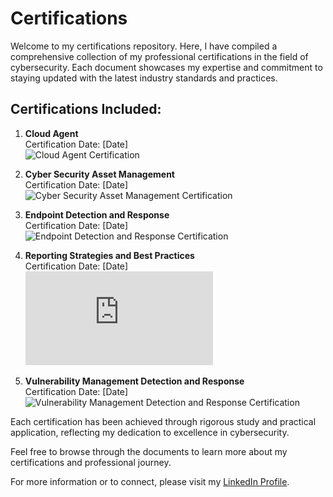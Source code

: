 # Certifications

Welcome to my certifications repository. Here, I have compiled a comprehensive collection of my professional certifications in the field of cybersecurity. Each document showcases my expertise and commitment to staying updated with the latest industry standards and practices.

## Certifications Included:

1. **Cloud Agent**  
   Certification Date: [Date]  
   ![Cloud Agent Certification](link-to-image)

2. **Cyber Security Asset Management**  
   Certification Date: [Date]  
   ![Cyber Security Asset Management Certification](link-to-image)

3. **Endpoint Detection and Response**  
   Certification Date: [Date]  
   ![Endpoint Detection and Response Certification](link-to-image)

4. **Reporting Strategies and Best Practices**  
   Certification Date: [Date]  
   ![Reporting Strategies and Best Practices Certification](https://github.com/jsom98/Certifications/blob/main/Reporting%20Strategies%20and%20Best%20Practices.pdf)

5. **Vulnerability Management Detection and Response**  
   Certification Date: [Date]  
   ![Vulnerability Management Detection and Response Certification](link-to-image)

Each certification has been achieved through rigorous study and practical application, reflecting my dedication to excellence in cybersecurity.

Feel free to browse through the documents to learn more about my certifications and professional journey.

For more information or to connect, please visit my [LinkedIn Profile](https://www.linkedin.com/in/jeffrey-som).
